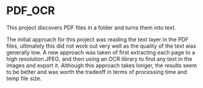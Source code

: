 # PDF_OCR
 
This project discovers PDF files in a folder and turns them into text. 

The initial approach for this project was reading the text layer in the PDF files, ultimately this did not work out very well as the quality of the text was generally low. A new approach was taken of first extracting each page to a high resolution JPEG, and then using an OCR library to find any text in the images and export it. Although this approach takes longer, the results seem to be better and was worth the tradeoff in terms of processing time and temp file size.